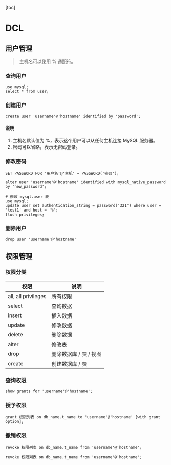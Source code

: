 [toc]

# DCL

## 用户管理

> ​	主机名可以使用 % 通配符。

### 查询用户

```mysql
use mysql;
select * from user;
```

### 创建用户

```mysql
create user 'username'@'hostname' identified by 'password';
```

#### 说明

1. 主机名默认值为 %，表示这个用户可以从任何主机连接 MySQL 服务器。
2. 密码可以省略，表示无密码登录。

### 修改密码

```mysql
SET PASSWORD FOR '用户名'@'主机' = PASSWORD('密码');
```

```mysql
alter user 'username'@'hostname' identified with mysql_native_password by 'new_password';
```

```mysql
# 修改 mysql.user 表
use mysql;
update user set authentication_string = password('321') where user = 'test1' and host = '%';
flush privileges;
```

### 删除用户

```mysql
drop user 'username'@'hostname'
```

## 权限管理

### 权限分类

| 权限                | 说明                   |
| ------------------- | ---------------------- |
| all, all privileges | 所有权限               |
| select              | 查询数据               |
| insert              | 插入数据               |
| update              | 修改数据               |
| delete              | 删除数据               |
| alter               | 修改表                 |
| drop                | 删除数据库 / 表 / 视图 |
| create              | 创建数据库 / 表        |

### 查询权限

```mysql
show grants for 'username'@'hostname';
```

### 授予权限

```mysql
grant 权限列表 on db_name.t_name to 'username'@'hostname' [with grant option];
```

### 撤销权限

```
revoke 权限列表 on db_name.t_name from 'username'@'hostname';
```

```mysql
revoke 权限列表 on db_name.t_name from 'username'@'hostname';
```

